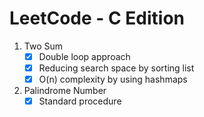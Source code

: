 # LeetCode - C Edition


1. Two Sum 
    - [x] Double loop approach
    - [x] Reducing search space by sorting list
    - [x] O(n) complexity by using hashmaps

2. Palindrome Number 
   - [x] Standard procedure
